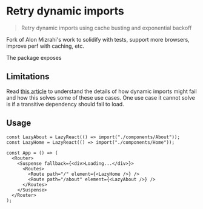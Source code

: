 # Retry dynamic imports 
> Retry dynamic imports using cache busting and exponential backoff

Fork of Alon Mizrahi's work to solidify with tests, support more browsers, improve perf with caching, etc. 

The package exposes


## Limitations
Read [this article](https://medium.com/@alonmiz1234/retry-dynamic-imports-with-react-lazy-c7755a7d557a) to understand the details
of how dynamic imports might fail and how this solves some of these use cases. One use case it cannot solve is if a transitive 
dependency should fail to load.


## Usage


```tsx
const LazyAbout = LazyReact(() => import("./components/About"));
const LazyHome = LazyReact(() => import("./components/Home"));

const App = () => (
  <Router>
    <Suspense fallback={<div>Loading...</div>}>
      <Routes>
        <Route path="/" element={<LazyHome />} />
        <Route path="/about" element={<LazyAbout />} />
      </Routes>
    </Suspense>
  </Router>
);
```
